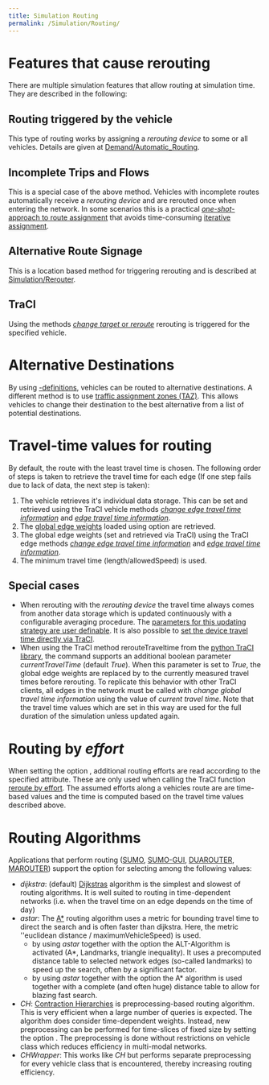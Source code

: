 ```yaml
---
title: Simulation Routing
permalink: /Simulation/Routing/
---
```


Features that cause rerouting
=============================

There are multiple simulation features that allow routing at simulation time. They are described in the following:

Routing triggered by the vehicle
--------------------------------

This type of routing works by assigning a *rerouting device* to some or all vehicles. Details are given at [Demand/Automatic_Routing](/Demand/Automatic_Routing "wikilink").

Incomplete Trips and Flows
--------------------------

This is a special case of the above method. Vehicles with incomplete routes automatically receive a *rerouting device* and are rerouted once when entering the network. In some scenarios this is a practical [*one-shot*-approach to route assignment](/Demand/Dynamic_User_Assignment#oneShot-assignment "wikilink") that avoids time-consuming [iterative assignment](/Demand/Dynamic_User_Assignment#General_behavior "wikilink").

Alternative Route Signage
-------------------------

This is a location based method for triggering rerouting and is described at [Simulation/Rerouter](/Simulation/Rerouter "wikilink").

TraCI
-----

Using the methods [*change target* or *reroute*](/TraCI/Change_Vehicle_State "wikilink") rerouting is triggered for the specified vehicle.

Alternative Destinations
========================

By using [-definitions](/Simulation/Rerouter "wikilink"), vehicles can be routed to alternative destinations. A different method is to use [traffic assignment zones (TAZ)](/Definition_of_Vehicles,_Vehicle_Types,_and_Routes#Traffic_assignement_zones_.28TAZ.29 "wikilink"). This allows vehicles to change their destination to the best alternative from a list of potential destinations.

Travel-time values for routing
==============================

By default, the route with the least travel time is chosen. The following order of steps is taken to retrieve the travel time for each edge (If one step fails due to lack of data, the next step is taken):

1.  The vehicle retrieves it's individual data storage. This can be set and retrieved using the TraCI vehicle methods [*change edge travel time information*](/TraCI/Change_Vehicle_State#change_edge_travel_time_information_.280x58.29 "wikilink") and [*edge travel time information*](/TraCI/Vehicle_Value_Retrieval#edge_travel_time_information_.280x58.29 "wikilink").
2.  The [global edge weights](/Demand/Shortest_or_Optimal_Path_Routing#Custom_edge_weights "wikilink") loaded using option are retrieved.
3.  The global edge weights (set and retrieved via TraCI) using the TraCI edge methods [*change edge travel time information*](/TraCI/Change_Edge_State "wikilink") and [*edge travel time information*](/TraCI/Edge_Value_Retrieval "wikilink").
4.  The minimum travel time (length/allowedSpeed) is used.

Special cases
-------------

-   When rerouting with the *rerouting device* the travel time always comes from another data storage which is updated continuously with a configurable averaging procedure. The [parameters for this updating strategy are user definable](/Demand/Automatic_Routing "wikilink"). It is also possible to [set the device travel time directly via TraCI](/TraCI/Change_Vehicle_State#Supported_Device_Parameters "wikilink").
-   When using the TraCI method rerouteTraveltime from the [python TraCI library](/TraCI/Interfacing_TraCI_from_Python "wikilink"), the command supports an additional boolean parameter *currentTravelTime* (default *True*). When this parameter is set to *True*, the global edge weights are replaced by to the currently measured travel times before rerouting. To replicate this behavior with other TraCI clients, all edges in the network must be called with *change global travel time information* using the value of *current travel time*. Note that the travel time values which are set in this way are used for the full duration of the simulation unless updated again.

Routing by *effort*
===================

When setting the option , additional routing efforts are read according to the specified attribute. These are only used when calling the TraCI function [reroute by effort](/TraCI/Change_Vehicle_State "wikilink"). The assumed efforts along a vehicles route are are time-based values and the time is computed based on the travel time values described above.

Routing Algorithms
==================

Applications that perform routing ([SUMO](/SUMO "wikilink"), [SUMO-GUI](/SUMO-GUI "wikilink"), [DUAROUTER](/DUAROUTER "wikilink"), [MAROUTER](/MAROUTER "wikilink")) support the option for selecting among the following values:

-   *dijkstra*: (default) [Dijkstras](https://en.wikipedia.org/wiki/Dijkstra%27s_algorithm) algorithm is the simplest and slowest of routing algorithms. It is well suited to routing in time-dependent networks (i.e. when the travel time on an edge depends on the time of day)
-   *astar*: The [A\*](https://en.wikipedia.org/wiki/A*_search_algorithm) routing algorithm uses a metric for bounding travel time to direct the search and is often faster than dijkstra. Here, the metric ''euclidean distance / maximumVehicleSpeed) is used.
    -   by using *astar* together with the option the ALT-Algorithm is activated (A\*, Landmarks, triangle inequality). It uses a precomputed distance table to selected network edges (so-called landmarks) to speed up the search, often by a significant factor.
    -   by using *astar* together with the option the A\* algorithm is used together with a complete (and often huge) distance table to allow for blazing fast search.
-   *CH*: [Contraction Hierarchies](https://en.wikipedia.org/wiki/Contraction_hierarchies) is preprocessing-based routing algorithm. This is very efficient when a large number of queries is expected. The algorithm does consider time-dependent weights. Instead, new preprocessing can be performed for time-slices of fixed size by setting the option . The preprocessing is done without restrictions on vehicle class which reduces efficiency in multi-modal networks.
-   *CHWrapper*: This works like *CH* but performs separate preprocessing for every vehicle class that is encountered, thereby increasing routing efficiency.
